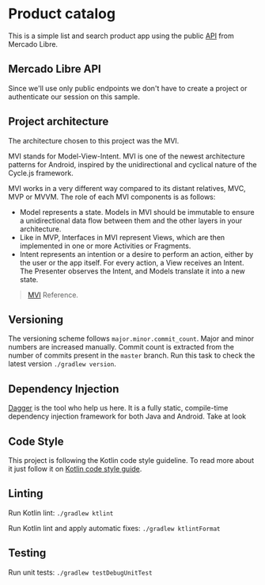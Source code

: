 # Product catalog

This is a simple list and search product app using the public [API](https://developers.mercadolibre.com.ar/es_ar/items-y-busquedas) from Mercado Libre.

## Mercado Libre API

Since we'll use only public endpoints we don't have to create a project or authenticate our session on this sample.  

## Project architecture

The architecture chosen to this project was the MVI.

MVI stands for Model-View-Intent. MVI is one of the newest architecture patterns for Android, inspired by the unidirectional and cyclical nature of the Cycle.js framework.

MVI works in a very different way compared to its distant relatives, MVC, MVP or MVVM. The role of each MVI components is as follows:

- Model represents a state. Models in MVI should be immutable to ensure a unidirectional data flow between them and the other layers in your architecture.
- Like in MVP, Interfaces in MVI represent Views, which are then implemented in one or more Activities or Fragments.
- Intent represents an intention or a desire to perform an action, either by the user or the app itself. For every action, a View receives an Intent. The Presenter observes the Intent, and Models translate it into a new state.

> [MVI](https://www.raywenderlich.com/817602-mvi-architecture-for-android-tutorial-getting-started) Reference.

## Versioning

The versioning scheme follows `major.minor.commit_count`. Major and minor numbers are 
increased manually. Commit count is extracted from the number of commits present in 
the `master` branch. Run this task to check the latest version `./gradlew version`.

## Dependency Injection

[Dagger](https://google.github.io/dagger/) is the tool who help us here. It is a fully static, 
compile-time dependency injection framework for both Java and Android. Take at look 

## Code Style

This project is following the Kotlin code style guideline. 
To read more about it just follow it on [Kotlin code style guide](https://android.github.io/kotlin-guides/style.html).

## Linting

Run Kotlin lint:
`./gradlew ktlint`

Run Kotlin lint and apply automatic fixes:
`./gradlew ktlintFormat`

## Testing

Run unit tests: 
`./gradlew testDebugUnitTest`

